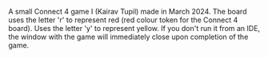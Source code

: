 A small Connect 4 game I (Kairav Tupil) made in March 2024.
The board uses the letter 'r' to represent red (red colour token for the Connect 4 board).
Uses the letter 'y' to represent yellow.
If you don't run it from an IDE, the window with the game will immediately close upon completion of the game.
